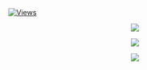 <a href="https://github.com/Txzerr">
    <img src="https://komarev.com/ghpvc/?username=Txzerr&style=flat-square&color=blueviolet" alt="Views">
  </p>
</a>
<p align="center">
  <img src="https://github-readme-stats.vercel.app/api?username=Txzerr&show_icons=true&theme=highcontrast" />
</p>
<p align="center">
  <img src="https://github-readme-stats.vercel.app/api/top-langs/?username=Txzerr&theme=highcontrast&langs_count=4?exclude_repo=discord-file-webhook-upload&layout=compact" />
</p>
<p align="center">
  <img src="https://discord.c99.nl/widget/theme-4/757693577764798536.png" />
</p>
